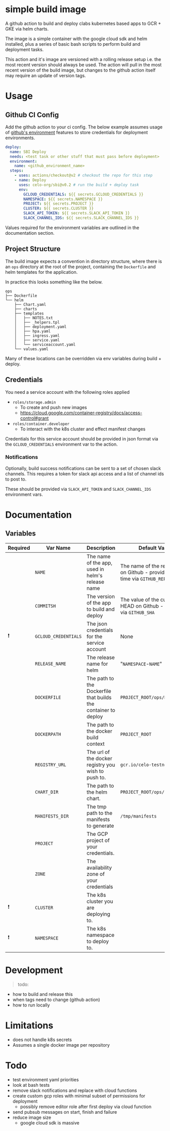 # simple build image

A github action to build and deploy clabs kubernetes based apps to GCR + GKE via helm charts.

The image is a simple container with the google cloud sdk and helm installed, plus a series of basic bash scripts to perform build and deployment tasks.

This action and it's image are versioned with a rolling release setup i.e. the most recent version should always be used. The action will pull in the most recent version of the build image, but changes to the github action itself may require an update of version tags.

# Usage

## Github CI Config

Add the github action to your ci config. The below example assumes usage of [github's environment](https://docs.github.com/en/actions/deployment/targeting-different-environments/using-environments-for-deployment) features to store credentials for deployment environments.

```yaml
deploy:
  name: SBI Deploy
  needs: <test task or other stuff that must pass before deployment>
  environment:
    name: <github_environment_name>
  steps:
    - uses: actions/checkout@v2 # checkout the repo for this step
    - name: Deploy
      uses: celo-org/sbi@v0.2 # run the build + deploy task
      env:
        GCLOUD_CREDENTIALS: ${{ secrets.GCLOUD_CREDENTIALS }}
        NAMESPACE: ${{ secrets.NAMESPACE }}
        PROJECT: ${{ secrets.PROJECT }}
        CLUSTER: ${{ secrets.CLUSTER }}
        SLACK_API_TOKEN: ${{ secrets.SLACK_API_TOKEN }}
        SLACK_CHANNEL_IDS: ${{ secrets.SLACK_CHANNEL_IDS }}
```

Values required for the environment variables are outlined in the documentation section.

## Project Structure

The build image expects a convention in directory structure, where there is an `ops` directory at the root of the project, containing the `Dockerfile` and helm templates for the application.

In practice this looks something like the below.

```
ops
├── Dockerfile
└── helm
    ├── Chart.yaml
    ├── charts
    ├── templates
    │   ├── NOTES.txt
    │   ├── _helpers.tpl
    │   ├── deployment.yaml
    │   ├── hpa.yaml
    │   ├── ingress.yaml
    │   ├── service.yaml
    │   └── serviceaccount.yaml
    └── values.yaml
```

Many of these locations can be overridden via env variables during build + deploy.

## Credentials

You need a service account with the following roles applied

- `roles/storage.admin`
  - To create and push new images
  - <https://cloud.google.com/container-registry/docs/access-control#grant>
- `roles/container.developer`
  - To interact with the k8s cluster and effect manifest changes

Credentials for this service account should be provided in json format via the `GCLOUD_CREDENTIALS` environment var to the action.

### Notifications

Optionally, build success notifications can be sent to a set of chosen slack channels. This requires a token for slack api access and a list of channel ids to post to.

These should be provided via `SLACK_API_TOKEN` and `SLACK_CHANNEL_IDS` environment vars.

# Documentation

## Variables

| Required | Var Name             | Description                                                    | Default Value                                                                         |   |   |
|----------|----------------------|----------------------------------------------------------------|---------------------------------------------------------------------------------------|---|---|
|          | `NAME`               | The name of the app, used in helm's release name               | The name of the repository on Github - provided at build time via `GITHUB_REPOSITORY` |   |   |
|          | `COMMITSH`           | The version of the app to build and deploy                     | The value of the current HEAD on Github - provided via `GITHUB_SHA`                   |   |   |
| ❗️        | `GCLOUD_CREDENTIALS` | The json credentials for the service account                   | None                                                                                  |   |   |
|          | `RELEASE_NAME`       | The release name for helm                                      | "`NAMESPACE`-`NAME`"                                                                  |   |   |
|          | `DOCKERFILE`         | The path to the Dockerfile that builds the container to deploy | `PROJECT_ROOT/ops/Dockerfile`                                                         |   |   |
|          | `DOCKERPATH`         | The path to the docker build context                           | `PROJECT_ROOT`                                                                        |   |   |
|          | `REGISTRY_URL`       | The url of the docker registry you wish to push to.            | `gcr.io/celo-testnet`                                                                 |   |   |
|          | `CHART_DIR`          | The path to the helm chart.                                    | `PROJECT_ROOT/ops/helm`                                                               |   |   |
|          | `MANIFESTS_DIR`      | The tmp path to the manifests to generate                      | `/tmp/manifests`                                                                      |   |   |
|          | `PROJECT`            | The GCP project of your credentials.                           |                                                                                       |   |   |
|          | `ZONE`               | The availability zone of your credentials                      |                                                                                       |   |   |
| ❗️        | `CLUSTER`            | The k8s cluster you are deploying to.                          |                                                                                       |   |   |
| ❗️        | `NAMESPACE`          | The k8s namespace to deploy to.                                |     


# Development

> todo:
- how to build and release this
- when tags need to change (github action)
- how to run locally

# Limitations

- does not handle k8s secrets
- Assumes a single docker image per repository

# Todo

- test environment yaml priorities
- look at bash tests
- remove slack notifications and replace with cloud functions
- create custom gcp roles with minimal subset of permissions for deployment
    - possibly remove editor role after first deploy via cloud function
- send pubsub messages on start, finish and failure  
- reduce image size
  - google cloud sdk is massive
